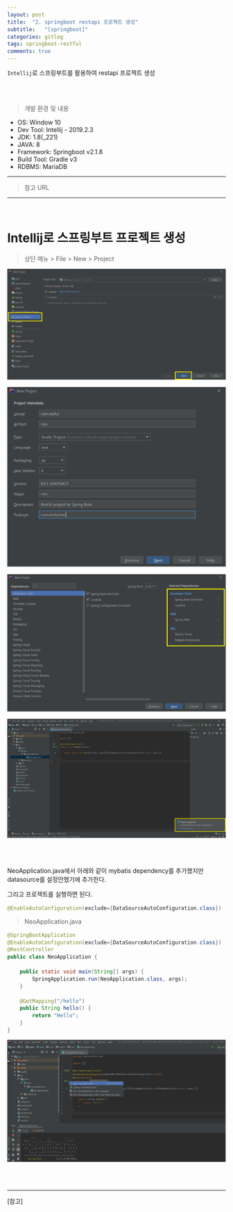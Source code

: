 ```yaml
---
layout: post
title:  "2. springboot restapi 프로젝트 생성"
subtitle:   "[springboot]"
categories: gitlog
tags: springboot-restful
comments: true
---
```


`Intellij`로 스프링부트를 활용하여 restapi 프로젝트 생성

<br><br>


> 개발 환경 및 내용

- OS: Window 10
- Dev Tool: Intellij - 2019.2.3
- JDK: 1.8(_221)
- JAVA: 8
- Framework: Springboot v2.1.8
- Build Tool: Gradle v3
- RDBMS: MariaDB

---

> 참고 URL

---


<br>

# Intellij로 스프링부트 프로젝트 생성

> 상단 메뉴 > File > New > Project

[![intellj-project-create-s1](/assets/img/devlog/201909/intellj-project-create-s1.png)]()


[![intellj-project-create-s2](/assets/img/devlog/201909/intellj-project-create-s2.png)]()


[![intellj-project-create-s3](/assets/img/devlog/201909/intellj-project-create-s3.png)]()


[![intellj-project-create-s4](/assets/img/devlog/201909/intellj-project-create-s4.png)]()

<br><br>


NeoApplication.java에서 아래와 같이 mybatis dependency를 추가했지만 datasource를 설정안했기에 추가한다.

그리고 프로젝트를 실행하면 된다.

```java
@EnableAutoConfiguration(exclude={DataSourceAutoConfiguration.class})
```


> NeoApplication.java

```java
@SpringBootApplication
@EnableAutoConfiguration(exclude={DataSourceAutoConfiguration.class})
@RestController
public class NeoApplication {

    public static void main(String[] args) {
        SpringApplication.run(NeoApplication.class, args);
    }

    @GetMapping("/hello")
    public String hello() {
        return "Hello";
    }
}
```


[![intellj-project-create-s5](/assets/img/devlog/201909/intellj-project-create-s5.png)]()



<br><br>

---
[참고]